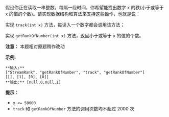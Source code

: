 假设你正在读取一串整数。每隔一段时间，你希望能找出数字 x 的秩(小于或等于 x 的值的个数)。请实现数据结构和算法来支持这些操作，也就是说：

实现 `track(int x)` 方法，每读入一个数字都会调用该方法；

实现 `getRankOfNumber(int x)` 方法，返回小于或等于 x 的值的个数。

**注意：** 本题相对原题稍作改动

**示例:**

    
    
    **输入:**
    ["StreamRank", "getRankOfNumber", "track", "getRankOfNumber"]
    [[], [1], [0], [0]]
    **输出:** [null,0,null,1]
    

**提示：**

  * `x <= 50000`
  * `track` 和 `getRankOfNumber` 方法的调用次数均不超过 2000 次


